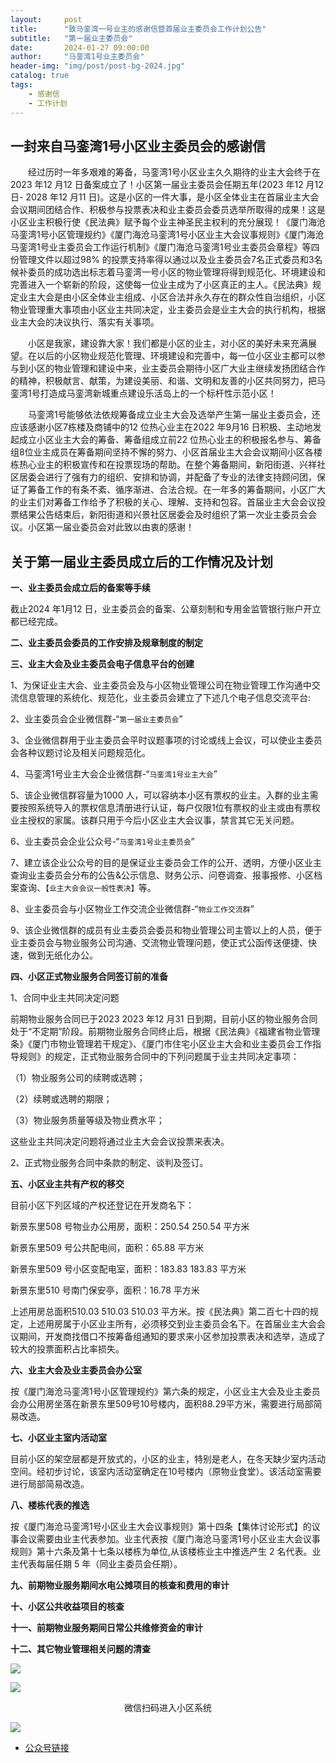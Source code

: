 ```yaml
---
layout:     post
title:      "致马銮湾一号业主的感谢信暨首届业主委员会工作计划公告"
subtitle:   "第一届业主委员会"
date:       2024-01-27 09:00:00
author:     "马銮湾1号业主委员会"
header-img: "img/post/post-bg-2024.jpg"
catalog: true
tags:
    - 感谢信
    - 工作计划
---
```




## 一封来自马銮湾1号小区业主委员会的感谢信

&emsp;&emsp;经过历时一年多艰难的筹备，马銮湾1号小区业主久久期待的业主大会终于在2023 年12 月12 日备案成立了！小区第一届业主委员会任期五年(2023 年12 月12 日- 2028 年12 月11 日)。这是小区的一件大事，是小区全体业主在首届业主大会会议期间团结合作、积极参与投票表决和业主委员会委员选举所取得的成果！这是小区业主积极行使《民法典》赋予每个业主神圣民主权利的充分展现！《厦门海沧马銮湾1号小区管理规约》《厦门海沧马銮湾1号小区业主大会议事规则》《厦门海沧马銮湾1号业主委员会工作运行机制》《厦门海沧马銮湾1号业主委员会章程》等四份管理文件以超过98% 的投票支持率得以通过以及业主委员会7名正式委员和3名候补委员的成功选出标志着马銮湾一号小区的物业管理将得到规范化、环境建设和完善进入一个崭新的阶段，这使每一位业主成为了小区真正的主人。《民法典》规定业主大会是由小区全体业主组成、小区合法并永久存在的群众性自治组织，小区物业管理重大事项由小区业主共同决定，业主委员会是业主大会的执行机构，根据业主大会的决议执行、落实有关事项。

&emsp;&emsp;小区是我家，建设靠大家！我们都是小区的业主，对小区的美好未来充满展望。在以后的小区物业规范化管理、环境建设和完善中，每一位小区业主都可以参与到小区的物业管理和建设中来，业主委员会期待小区广大业主继续发扬团结合作的精神，积极献言、献策，为建设美丽、和谐、文明和友善的小区共同努力，把马銮湾1号打造成马銮湾新城重点建设乐活岛上的一个标杆性示范小区！

&emsp;&emsp;马銮湾1号能够依法依规筹备成立业主大会及选举产生第一届业主委员会，还应该感谢小区7栋楼及商铺中的12 位热心业主在2022 年9月16 日积极、主动地发起成立小区业主大会的筹备、筹备组成立前22 位热心业主的积极报名参与、筹备组8位业主成员在筹备期间坚持不懈的努力、小区首届业主大会会议期间小区各楼栋热心业主的积极宣传和在投票现场的帮助。在整个筹备期间，新阳街道、兴祥社区居委会进行了强有力的组织、安排和协调，并配备了专业的法律支持顾问团，保证了筹备工作的有条不紊、循序渐进、合法合规。在一年多的筹备期间，小区广大的业主们对筹备工作给予了积极的关心、理解、支持和包容。首届业主大会会议投票结果公告结束后，新阳街道和兴景社区居委会及时组织了第一次业主委员会会议。小区第一届业委员会对此致以由衷的感谢！


## 关于第一届业主委员成立后的工作情况及计划

**一、业主委员会成立后的备案等手续**

截止2024 年1月12 日，业主委员会的备案、公章刻制和专用金监管银行账户开立都已经完成。

**二、业主委员会委员的工作安排及规章制度的制定**

**三、业主大会及业主委员会电子信息平台的创建**

1、为保证业主大会、业主委员会及与小区物业管理公司在物业管理工作沟通中交流信息管理的系统化、规范化，业主委员会建立了下述几个电子信息交流平台:

2、业主委员会企业微信群-“`第一届业主委员会`”

3、企业微信群用于业主委员会平时议题事项的讨论或线上会议，可以使业主委员会各种议题讨论及相关问题规范化。

4、马銮湾1号业主大会企业微信群-“`马銮湾1号业主大会`”

5、该企业微信群容量为1000 人，可以容纳本小区有票权的业主。入群的业主需要按照系统导入的票权信息清册进行认证，每户仅限1位有票权的业主或由有票权业主授权的家属。该群只用于今后小区业主大会议事，禁言其它无关问题。

6、业主委员会企业公众号-“`马銮湾1号业主委员会`”

7、建立该企业公众号的目的是保证业主委员会工作的公开、透明，方便小区业主查询业主委员会分布的公告&公示信息、财务公示、问卷调查、报事报修、小区档案查询、`【业主大会会议一般性表决】`等。

8、业主委员会与小区物业工作交流企业微信群-“`物业工作交流群`”

9、该企业微信群的成员有业主委员会委员和物业管理公司主管以上的人员，便于业主委员会与物业服务公司沟通、交流物业管理问题，使正式公函传送便捷、快速，做到无纸化办公。

**四、小区正式物业服务合同签订前的准备**

1、合同中业主共同决定问题

前期物业服务合同已于2023 2023 年12 月31 日到期，目前小区的物业服务合同处于“不定期”阶段。前期物业服务合同终止后，根据《民法典》《福建省物业管理条》《厦门市物业管理若干规定》、《厦门市住宅小区业主大会和业主委员会工作指导规则》的规定，正式物业服务合同中的下列问题属于业主共同决定事项：

（1）物业服务公司的续聘或选聘；

（2）续聘或选聘的期限；

（3）物业服务质量等级及物业费水平；

 这些业主共同决定问题将通过业主大会会议投票来表决。

2、正式物业服务合同中条款的制定、谈判及签订。

**五、小区业主共有产权的移交**

目前小区下列区域的产权还登记在开发商名下：

新景东里508 号物业办公用房，面积：250.54 250.54 平方米

新景东里509 号公共配电间，面积：65.88 平方米

新景东里509 号小区变配电室，面积：183.83 183.83 平方米

新景东里510 号南门保安亭，面积：16.78 平方米

上述用房总面积510.03 510.03 510.03 平方米。按《民法典》第二百七十四的规定，上述用房属于小区业主所有，必须移交到业主委员会名下。在首届业主大会会议期间，开发商找借口不按筹备组通知的要求来小区参加投票表决和选举，造成了较大的投票面积占比率损失。

**六、业主大会及业主委员会办公室**

按《厦门海沧马銮湾1号小区管理规约》第六条的规定，小区业主大会及业主委员会办公用房坐落在新景东里509号10号楼内，面积88.29平方米，需要进行局部简易改造。

**七、小区业主室内活动室**

目前小区的架空层都是开放式的，小区的业主，特别是老人，在冬天缺少室内活动空间。经初步讨论，该室内活动室确定在10号楼内（原物业食堂）。该活动室需要进行局部简易改造。

**八、楼栋代表的推选**

按《厦门海沧马銮湾1号小区业主大会议事规则》第十四条【集体讨论形式】的议事会议需要由业主代表参加。业主代表按《厦门海沧马銮湾1号小区业主大会议事规则》第十六条及第十七条以楼栋为单位,从该楼栋业主中推选产生 2 名代表。业主代表每届任期 5 年（同业主委员会任期）。

**九、前期物业服务期间水电公摊项目的核查和费用的审计**

**十、小区公共收益项目的核查**

**十一、前期物业服务期间日常公共维修资金的审计**

**十二、其它物业管理相关问题的清查**

![](\img\in-post\2024-1-21-公告盖章-1.jpg)

![](\img\in-post\2024-1-21-公告盖章-2.jpg)

<center>微信扫码进入小区系统</center>

![](\img\in-post\蜂窝智家.jpg)

- [公众号链接](https://mp.weixin.qq.com/s/ph8oBHIlGdhdU9R2ptplYg)


